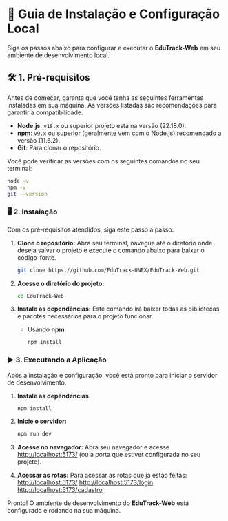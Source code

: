 # 🚀 Guia de Instalação e Configuração Local

Siga os passos abaixo para configurar e executar o **EduTrack-Web** em seu ambiente de desenvolvimento local.

## 🛠️ 1. Pré-requisitos

Antes de começar, garanta que você tenha as seguintes ferramentas instaladas em sua máquina. As versões listadas são recomendações para garantir a compatibilidade.

* **Node.js**: `v18.x` ou superior projeto está na versão (22.18.0).
* **npm**: `v9.x` ou superior (geralmente vem com o Node.js) recomendado a versão (11.6.2).
* **Git**: Para clonar o repositório.

Você pode verificar as versões com os seguintes comandos no seu terminal:

```bash
node -v
npm -v
git --version
```

### 🖥️ 2. Instalação

Com os pré-requisitos atendidos, siga este passo a passo:

1. **Clone o repositório:**
    Abra seu terminal, navegue até o diretório onde deseja salvar o projeto e execute o comando abaixo para baixar o código-fonte.

    ```bash
    git clone https://github.com/EduTrack-UNEX/EduTrack-Web.git
    ```

2. **Acesse o diretório do projeto:**

    ```bash
    cd EduTrack-Web
    ```

3. **Instale as dependências:**
    Este comando irá baixar todas as bibliotecas e pacotes necessários para o projeto funcionar.

    * Usando **npm**:

        ```bash
        npm install
        ```

### ▶️ 3. Executando a Aplicação

Após a instalação e configuração, você está pronto para iniciar o servidor de desenvolvimento.

1. **Instale as depêndencias**

    ```bash
    npm install
    ```

2. **Inicie o servidor:**

    ```bash
    npm run dev
    ```

3. **Acesse no navegador:**
    Abra seu navegador e acesse <http://localhost:5173/> (ou a porta que estiver configurada no seu projeto).

4. **Acessar as rotas:**
    Para acessar as rotas que já estão feitas:
    <http://localhost:5173/>
    <http://localhost:5173/login>
    <http://localhost:5173/cadastro>

Pronto! O ambiente de desenvolvimento do **EduTrack-Web** está configurado e rodando na sua máquina.
